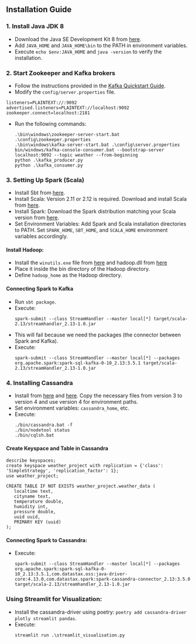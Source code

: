 ## Installation Guide

### 1. Install Java JDK 8
   - Download the Java SE Development Kit 8 from [here](https://www.oracle.com/java/technologies/javase/javase-jdk8-downloads.html).
   - Add `JAVA_HOME` and `JAVA_HOME\bin` to the PATH in environment variables.
   - Execute `echo $env:JAVA_HOME` and `java -version` to verify the installation.

### 2. Start Zookeeper and Kafka brokers
   - Follow the instructions provided in the [Kafka Quickstart Guide](https://kafka.apache.org/quickstart).
   - Modify the `config/server.properties` file.
   ```properties
   listeners=PLAINTEXT://:9092
   advertised.listeners=PLAINTEXT://localhost:9092
   zookeeper.connect=localhost:2181
   ```
   - Run the following commands:
     ```
     .\bin\windows\zookeeper-server-start.bat .\config\zookeeper.properties
     .\bin\windows\kafka-server-start.bat .\config\server.properties
     bin/windows/kafka-console-consumer.bat --bootstrap-server localhost:9092 --topic weather --from-beginning
     python .\kafka_producer.py
     python .\kafka_consumer.py
     ```

### 3. Setting Up Spark (Scala)
   - Install Sbt from [here](https://www.scala-sbt.org/download/).
   - Install Scala: Version 2.11 or 2.12 is required. Download and install Scala from [here](https://www.scala-lang.org/download/2.13.13.html).
   - Install Spark: Download the Spark distribution matching your Scala version from [here](https://spark.apache.org/downloads.html).
   - Set Environment Variables: Add Spark and Scala installation directories to PATH. Set `SPARK_HOME`, `SBT_HOME`, and `SCALA_HOME` environment variables accordingly.

#### Install Hadoop:
   - Install the `winutils.exe` file from [here](https://github.com/cdarlint/winutils/blob/master/hadoop-3.3.5/bin/winutils.exe) and hadoop.dll from [here](https://github.com/cdarlint/winutils/blob/master/hadoop-3.3.5/bin/hadoop.dll)
   - Place it inside the bin directory of the Hadoop directory.
   - Define `hadoop_home` as the Hadoop directory.

#### Connecting Spark to Kafka 
   - Run `sbt package`.
   - Execute:
     ```
     spark-submit --class StreamHandler --master local[*] target/scala-2.13/streamhandler_2.13-1.0.jar
     ```
   - This will fail because we need the packages (the connector between Spark and Kafka).
   - Execute:
     ```
     spark-submit --class StreamHandler --master local[*] --packages org.apache.spark:spark-sql-kafka-0-10_2.13:3.5.1 target/scala-2.13/streamHandler_2.13-1.0.jar
     ```

### 4. Installing Cassandra
   - Install from [here](https://downloads.apache.org/cassandra/3.11.16/) and [here](https://downloads.apache.org/cassandra/4.1.4/). Copy the necessary files from version 3 to version 4 and use version 4 for environment paths.
   - Set environment variables: `cassandra_home`, etc.
   - Execute:
     ```
     ./bin/cassandra.bat -f
     ./bin/nodetool status
     ./bin/cqlsh.bat
     ```

#### Create Keyspace and Table in Cassandra
   ```
   describe keyspaces;
   create keyspace weather_project with replication = {'class': 'SimpleStrategy', 'replication_factor': 1};
   use weather_project;

   CREATE TABLE IF NOT EXISTS weather_project.weather_data (
      localtime text,
      cityname text,
      temperature double,
      humidity int,
      pressure double,
      uuid uuid,
      PRIMARY KEY (uuid)
   );
   ```

#### Connecting Spark to Cassandra:
   - Execute:
     ```
     spark-submit --class StreamHandler --master local[*] --packages org.apache.spark:spark-sql-kafka-0-10_2.13:3.5.1,com.datastax.oss:java-driver-core:4.13.0,com.datastax.spark:spark-cassandra-connector_2.13:3.5.0 target/scala-2.13/streamhandler_2.13-1.0.jar
     ```

### Using Streamlit for Visualization:
   - Install the cassandra-driver using poetry: `poetry add cassandra-driver plotly streamlit pandas`.
   - Execute: 
      ```
      streamlit run .\streamlit_visualisation.py
      ```